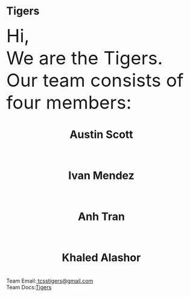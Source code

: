 <h1>Tigers</h1>
  <font size = "100 px">Hi,</font>
  <br>
  <font size = "65 px">We are the Tigers. Our team consists of four members: </font>
  <br>
  <h1 align="center">Austin Scott</h1>
  <br>
  <h1 align="center">Ivan Mendez</h1>
  <br>
  <h1 align="center">Anh Tran</h1>
  <br>
  <h1 align="center">Khaled Alashor</h1>
  <br>
  Team Email:<a href="mailto:als48@uw.edu"> tcsstigers@gmail.com</a>
  <br>
  Team Docs:<a href="https://drive.google.com/drive/u/1/folders/1m3wFoPTMNjW-_zTqFcUu7lPo47oUu0-E">Tigers</a>
